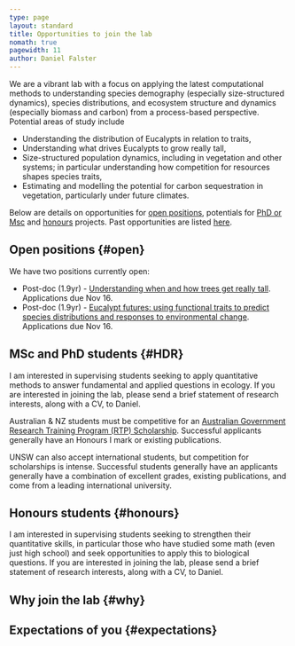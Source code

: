 ```yaml
---
type: page
layout: standard
title: Opportunities to join the lab
nomath: true
pagewidth: 11
author: Daniel Falster
---
```


We are a vibrant lab with a focus on applying the latest computational methods to understanding species demography (especially size-structured dynamics), species distributions, and ecosystem structure and dynamics (especially biomass and carbon) from a process-based perspective. Potential areas of study include

- Understanding the distribution of Eucalypts in relation to traits,
- Understanding what drives Eucalypts to grow really tall,
- Size-structured population dynamics, including in vegetation and other systems; in particular understanding how competition for resources shapes species traits,
- Estimating and modelling the potential for carbon sequestration in vegetation, particularly under future climates.

Below are details on opportunities for [open positions](#open), potentials for [PhD or Msc](#HDR) and [honours](#honours) projects. Past opportunities are listed [here](http://localhost:1313/categories/opportunities/).

## Open positions {#open}

We have two positions currently open:

* Post-doc (1.9yr) - [Understanding when and how trees get really tall](/2020-10-26-postdoc/). Applications due Nov 16.
* Post-doc (1.9yr) - [Eucalypt futures: using functional traits to predict species distributions and responses to environmental change](/2020-10-27-postdoc/).  Applications due Nov 16.


## MSc and PhD students {#HDR}

I am interested in supervising students seeking to apply quantitative methods to answer fundamental and applied questions in ecology. If you are interested in joining the lab, please send a brief statement of research interests, along with a CV, to Daniel.

Australian & NZ students must be competitive for an [Australian Government Research Training Program (RTP) Scholarship](https://research.unsw.edu.au/domestic-research-scholarships). Successful applicants generally have an Honours I mark or existing publications.

UNSW can also accept international students, but competition for scholarships is intense. Successful students generally have an applicants generally have a combination of excellent grades, existing publications, and come from a leading international university.

## Honours students {#honours}

I am interested in supervising students seeking to strengthen their quantitative skills, in particular those who have studied some math (even just high school) and seek opportunities to apply this to biological questions. If you are interested in joining the lab, please send a brief statement of research interests, along with a CV, to Daniel.

## Why join the lab {#why}


## Expectations of you {#expectations}
